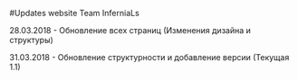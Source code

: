 #Updates website Team InferniaLs

28.03.2018 - Обновление всех страниц (Изменения дизайна и структуры)

31.03.2018 - Обновление структурности и добавление версии (Текущая 1.1)
